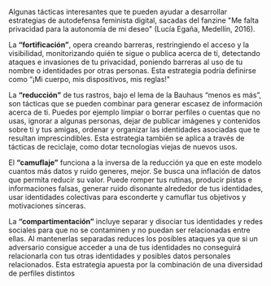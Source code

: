 Algunas tácticas interesantes que te pueden ayudar a desarrollar estrategias de autodefensa feminista digital, sacadas del fanzine "Me falta privacidad para la autonomía de mi deseo" (Lucía Egaña, Medellín, 2016).

La  **“fortificación”**, opera creando barreras, restringiendo el acceso y la
visibilidad, monitorizando quién te sigue o publica acerca de ti, detectando
ataques e invasiones de tu privacidad, poniendo barreras al uso de tu nombre
o identidades por otras personas. Esta estrategia podría definirse como “¡Mi
cuerpo, mis dispositivos, mis reglas!"

La **“reducción”** de tus rastros, bajo el lema de la Bauhaus “menos es más”, son tácticas que se pueden combinar para generar escasez de información acerca de ti. Puedes por ejemplo limpiar o borrar perfiles o cuentas que no usas,
ignorar a algunas personas, dejar de publicar imágenes y contenidos sobre ti y tus amigas, ordenar y organizar las identidades  asociadas  que te resultan imprescindibles. Esta estrategia también se aplica a través de
tácticas de reciclaje, como dotar tecnologías viejas de nuevos usos.

El **“camuflaje”** funciona  a  la  inversa  de  la  reducción  ya  que  en  este  modelo 
cuantos más datos y ruido generes, mejor. Se busca una inflación de datos que 
permita  reducir  su  valor.  Puede  romper  tus  rutinas,  producir  pistas  e 
informaciones  falsas,  generar  ruido  disonante  alrededor  de  tus  identidades, 
usar  identidades  colectivas  para  esconderte  y  camuflar  tus  objetivos  y 
motivaciones sinceras.

La **“compartimentación”** incluye separar y disociar tus identidades y redes
sociales para que no se contaminen y no puedan ser relacionadas entre ellas. Al mantenerlas separadas reduces los posibles ataques ya que si un adversario consigue acceder a una de tus identidades no conseguirá relacionarla con tus otras identidades y posibles  datos personales relacionados. Esta estrategia apuesta por la combinación de una diversidad de perfiles distintos
